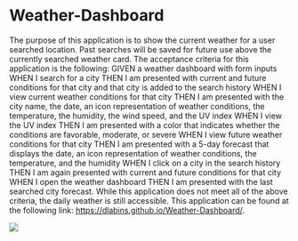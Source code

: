 # Weather-Dashboard
The purpose of this application is to show the current weather for a user searched location. Past searches will be saved for future use above the currently searched weather card. The acceptance criteria for this application is the following:
GIVEN a weather dashboard with form inputs
WHEN I search for a city
THEN I am presented with current and future conditions for that city and that city is added to the search history
WHEN I view current weather conditions for that city
THEN I am presented with the city name, the date, an icon representation of weather conditions, the temperature, the humidity, the wind speed, and the UV index
WHEN I view the UV index
THEN I am presented with a color that indicates whether the conditions are favorable, moderate, or severe
WHEN I view future weather conditions for that city
THEN I am presented with a 5-day forecast that displays the date, an icon representation of weather conditions, the temperature, and the humidity
WHEN I click on a city in the search history
THEN I am again presented with current and future conditions for that city
WHEN I open the weather dashboard
THEN I am presented with the last searched city forecast.
While this application does not meet all of the above criteria, the daily weather is still accessible. This application can be found at the following link: https://dlabins.github.io/Weather-Dashboard/.

![](Weathersnapshot.png)